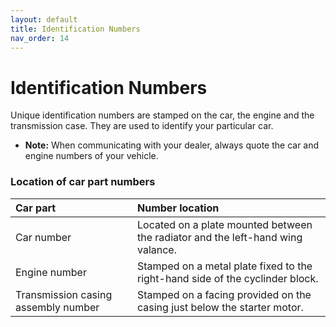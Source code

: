```yaml
---
layout: default
title: Identification Numbers
nav_order: 14
---
```


# Identification Numbers

Unique identification numbers are stamped on the car, the engine and the transmission case. They are used to identify your particular car.

- **Note:** When communicating with your dealer, always quote the car and engine numbers of your vehicle.

### Location of car part numbers
  
| Car part | Number location |
|:---------|:----------------|
| Car number | Located on a plate mounted between the radiator and the left-hand wing valance. |
| Engine number | Stamped on a metal plate fixed to the right-hand side of the cyclinder block. |
| Transmission casing assembly number | Stamped on a facing provided on the casing just below the starter motor. |